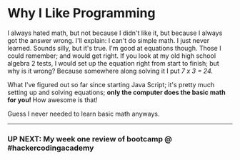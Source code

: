 # Why I Like Programming
<p>I always hated math, but not because I didn't like it, but because I always got the answer wrong. I'll explain: I can't do simple math. I just never learned. Sounds silly, but it's true. I'm good at equations though. Those I could remember; and would get right. If you look at my old high school algebra 2 tests, I would set up the equation right from start to finish; but why is it wrong? Because somewhere along solving it I put <i>7 x 3 = 24.</i>

What I've figured out so far since starting Java Script; it's pretty much setting up and solving equations; <b>only the computer does the basic math for you! </b>How awesome is that!

Guess I never needed to learn basic math anyways.</p>

***********************************************

<h3>UP NEXT: My week one review of bootcamp @ #hackercodingacademy</h3>